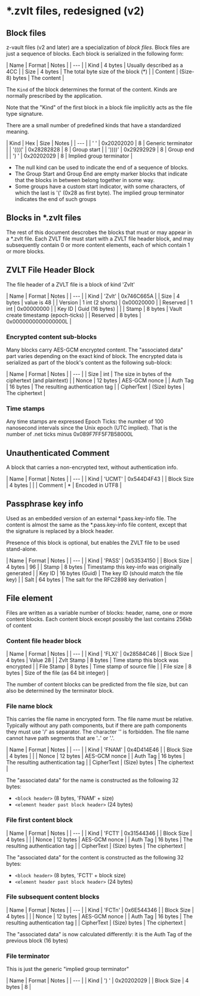 ﻿# *.zvlt files, redesigned (v2)

## Block files

z-vault files (v2 and later) are a specialization of _block files_.
Block files are just a sequence of blocks. Each block is serialized
in the following form:

| Name | Format | Notes |
| --- |
| Kind | 4 bytes | Usually described as a 4CC |
| Size | 4 bytes | The total byte size of the block (*) |
| Content | (Size-8) bytes | The content |

The `Kind` of the block determines the format of the content. Kinds
are normally prescribed by the application.

Note that the "Kind" of the first block in a block file implicitly
acts as the file type signature.

There are a small number of predefined kinds that have a standardized meaning.

| Kind | Hex | Size | Notes |
| --- |
| '    ' | 0x20202020 | 8 | Generic terminator |
| '((((' | 0x28282828 | 8 | Group start |
| '))))' | 0x29292929 | 8 | Group end |
| ')   ' | 0x20202029 | 8 | Implied group terminator |

* The null kind can be used to indicate the end of a sequence of blocks.
* The Group Start and Group End are empty marker blocks that indicate that
the blocks in between belong together in some way.
* Some groups have a custom start indicator, with some characters,
of which the last is '(' (0x28 as first byte). The implied group
terminator indicates the end of such groups

## Blocks in *.zvlt files

The rest of this document descrobes the blocks that must or may
appear in a *.zvlt file. Each ZVLT file must start with a ZVLT file
header block, and may subsequently contain 0 or more content elements,
each of which contain 1 or more blocks.

## ZVLT File Header Block

The file header of a ZVLT file is a block of kind 'Zvlt'

| Name | Format | Notes |
| --- | 
| Kind | 'Zvlt' | 0x746C665A |
| Size | 4 bytes | value is 48 |
| Version | 1 int (2 shorts) | 0x00020000 |
| Reserved | 1 int | 0x00000000 |
| Key ID | Guid (16 bytes) | |
| Stamp | 8 bytes | Vault create timestamp (epoch-ticks) |
| Reserved | 8 bytes | 0x0000000000000000L |

### Encrypted content sub-blocks

Many blocks carry AES-GCM encrypted content. The "associated data" part
varies depending on the exact kind of block. The encrypted data is
serialized as part of the block's content as the following sub-block:

| Name | Format | Notes |
| --- |
| Size | int | The size in bytes of the ciphertext (and plaintext) |
| Nonce | 12 bytes | AES-GCM nonce |
| Auth Tag | 16 bytes | The resulting authentication tag |
| CipherText | (Size) bytes | The ciphertext |

### Time stamps

Any time stamps are expressed Epoch Ticks: the number of 100 nanosecond
intervals since the Unix epoch (UTC implied). That is the number of 
.net ticks minus 0x089F7FF5F7B58000L

## Unauthenticated Comment

A block that carries a non-encrypted text, without authentication
info.

| Name | Format | Notes |
| --- |
| Kind | 'UCMT' | 0x544D4F43 |
| Block Size | 4 bytes | |
| Comment | * | Encoded in UTF8 |

## Passphrase key info

Used as an embedded version of an external *.pass.key-info file. The
content is almost the same as the *.pass.key-info file content, except
that the signature is replaced by a block header.

Presence of this block is optional, but enables the ZVLT file to be used
stand-alone.

| Name | Format | Notes |
| --- |
| Kind | 'PASS' | 0x53534150 |
| Block Size | 4 bytes | 96 |
| Stamp | 8 bytes | Timestamp this key-info was originally generated |
| Key ID | 16 bytes (Guid) | The key ID (should match the file key) |
| Salt | 64 bytes | The salt for the RFC2898 key derivation |

## File element

Files are written as a variable number of blocks: header, name, one or
more content blocks. Each content block except possibly
the last contains 256kb of content

### Content file header block

| Name | Format | Notes |
| --- |
| Kind | 'FLX(' | 0x28584C46 |
| Block Size | 4 bytes | Value 28 |
| Zvlt Stamp | 8 bytes | Time stamp this block was encrypted |
| File Stamp | 8 bytes | Time stamp of source file |
| File size | 8 bytes | Size of the file (as 64 bit integer) |

The number of content blocks can be predicted from the file size, but
can also be determined by the terminator block.

### File name block

This carries the file name in encrypted form. The file name must
be relative. Typically without any path components, but if there are path
components they must use '/' as separator. The character '\' is forbidden.
The file name cannot have path segments that are '..' or '.'.

| Name | Format | Notes |
| --- |
| Kind | 'FNAM' | 0x4D414E46 |
| Block Size | 4 bytes | |
| Nonce | 12 bytes | AES-GCM nonce |
| Auth Tag | 16 bytes | The resulting authentication tag |
| CipherText | (Size) bytes | The ciphertext |

The "associated data" for the name is constructed as the following
32 bytes:

* `<block header>` (8 bytes, 'FNAM' + size)
* `<element header past block header>` (24 bytes)

### File first content block

| Name | Format | Notes |
| --- |
| Kind | 'FCT1' | 0x31544346 |
| Block Size | 4 bytes | |
| Nonce | 12 bytes | AES-GCM nonce |
| Auth Tag | 16 bytes | The resulting authentication tag |
| CipherText | (Size) bytes | The ciphertext |

The "associated data" for the content is constructed as the following
32 bytes:

* `<block header>` (8 bytes, 'FCT1' + block size)
* `<element header past block header>` (24 bytes)

### File subsequent content blocks

| Name | Format | Notes |
| --- |
| Kind | 'FCTn' | 0x6E544346 |
| Block Size | 4 bytes | |
| Nonce | 12 bytes | AES-GCM nonce |
| Auth Tag | 16 bytes | The resulting authentication tag |
| CipherText | (Size) bytes | The ciphertext |

The "associated data" is now calculated differently: it is
the Auth Tag of the previous block (16 bytes)

### File terminator

This is just the generic "implied group terminator"

| Name | Format | Notes |
| --- |
| Kind | ')   ' | 0x20202029 |
| Block Size | 4 bytes | 8 |
